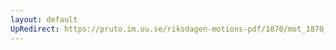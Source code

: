 ```yaml
---
layout: default
UpRedirect: https://pruto.im.uu.se/riksdagen-motions-pdf/1870/mot_1870__ak__93/mot_1870__ak__93-001.pdf
---
```

